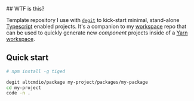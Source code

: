 ## WTF is this?

Template repository I use with [`degit`](https://www.npmjs.com/package/tiged) to kick-start minimal, stand-alone [Typescript](https://www.typescriptlang.org) enabled projects. It's a companion to my [workspace](https://github.com/altcmdio/workspace) repo that can be used to quickly generate new _component_ projects inside of a [Yarn workspace](https://yarnpkg.com/features/workspaces).

## Quick start

```sh
# npm install -g tiged

degit altcmdio/package my-project/packages/my-package
cd my-project
code -n .
```
